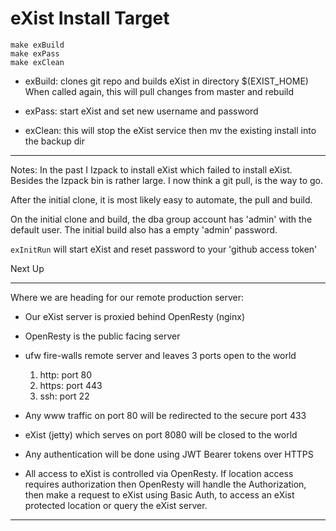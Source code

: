# eXist Install Target

```
make exBuild
make exPass
make exClean
```
- exBuild: clones git repo and builds eXist in directory $(EXIST_HOME)
           When called again, this will pull changes from master and rebuild 

- exPass:  start eXist and set new username and password 

- exClean:  this will stop the eXist service then mv the existing install into the backup dir

------------------------------------------------------------

Notes: In the past I Izpack to install eXist which failed to install eXist.
Besides the Izpack bin is rather large. I now think a git pull, is the way 
to go.

After the initial clone, it is most likely easy to automate, the pull and build.

On the initial clone and build, the dba group account has 'admin' with the default user.
The initial build also has a empty 'admin' password.

`exInitRun` will start eXist and reset password to your 'github access token'

Next Up [](notes/eXist-service.md)

----------------------------------

Where we are heading for our remote production server:

 - Our eXist server is proxied behind OpenResty (nginx)
 - OpenResty is the public facing server
 - ufw fire-walls remote server and leaves 3 ports open to the world

    1. http:  port 80
    2. https: port 443
    3. ssh:   port 22

 - Any www traffic on port 80 will be redirected to the secure port 433
 - eXist (jetty) which serves on port 8080 will be closed to the world
 - Any authentication will be done using JWT Bearer tokens over HTTPS 
 - All access to eXist is controlled via OpenResty. If location access requires 
authorization then OpenResty will handle the Authorization, then make a request 
to eXist using Basic Auth, to access an eXist protected location or query the 
eXist server.

------------------------------------------------------------


